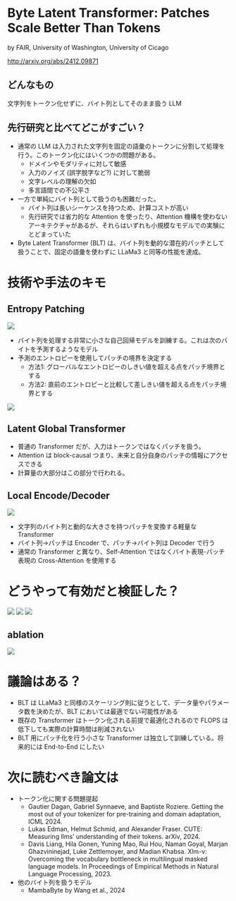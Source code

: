 Byte Latent Transformer: Patches Scale Better Than Tokens
=====

by FAIR, University of Washington, University of Cicago

http://arxiv.org/abs/2412.09871

## どんなもの
文字列をトークン化せずに、バイト列としてそのまま扱う LLM

## 先行研究と比べてどこがすごい？
- 通常の LLM は入力された文字列を固定の語彙のトークンに分割して処理を行う。このトークン化にはいくつかの問題がある。
  - ドメインやモダリティに対して敏感
  - 入力のノイズ (誤字脱字など?) に対して脆弱
  - 文字レベルの理解の欠如
  - 多言語間での不公平さ
- 一方で単純にバイト列として扱うのも困難だった。
  - バイト列は長いシーケンスを持つため、計算コストが高い
  - 先行研究では省力的な Attention を使ったり、Attention 機構を使わないアーキテクチャがあるが、それらはいずれも小規模なモデルでの実験にとどまっていた
- Byte Latent Transformer (BLT) は、バイト列を動的な潜在的パッチとして扱うことで、固定の語彙を使わずに LLaMa3 と同等の性能を達成。

# 技術や手法のキモ

## Entropy Patching

![](./blt/patching.png)

- バイト列を処理する非常に小さな自己回帰モデルを訓練する。これは次のバイトを予測するようなモデル
- 予測のエントロピーを使用してパッチの境界を決定する
  - 方法1: グローバルなエントロピーのしきい値を超える点をパッチ境界とする
  - 方法2: 直前のエントロピーと比較して差しきい値を超える点をパッチ境界とする

![](./blt/arch.png)

## Latent Global Transformer

- 普通の Transformer だが、入力はトークンではなくパッチを扱う。
- Attention は block-causal つまり、未来と自分自身のパッチの情報にアクセスできる
- 計算量の大部分はこの部分で行われる。

## Local Encode/Decoder

![](./blt/encdec.png)

- 文字列のバイト列と動的な大きさを持つパッチを変換する軽量な Transformer
- バイト列→パッチは Encoder で、パッチ→バイト列は Decoder で行う
- 通常の Transformer と異なり、Self-Attention ではなくバイト表現-パッチ表現の Cross-Attention を使用する

# どうやって有効だと検証した？

![](./blt/result1.png)
![](./blt/result2.png)
![](./blt/result_cute.png)

## ablation

![](./blt/ablation1.png)

# 議論はある？

- BLT は LLaMa3 と同様のスケーリング則に従うとして、データ量やパラメータ数を決めたが、BLT においては最適でない可能性がある
- 既存の Transformer はトークン化される前提で最適化されるので FLOPS は低下しても実際の計算時間は削減されない
- BLT 用にパッチ化を行う小さな Transformer は独立して訓練している。将来的には End-to-End にしたい

# 次に読むべき論文は
- トークン化に関する問題提起
  - Gautier Dagan, Gabriel Synnaeve, and Baptiste Roziere. Getting the most out of your tokenizer for pre-training and domain adaptation, ICML 2024.
  - Lukas Edman, Helmut Schmid, and Alexander Fraser. CUTE: Measuring llms’ understanding of their tokens. arXiv, 2024.
  - Davis Liang, Hila Gonen, Yuning Mao, Rui Hou, Naman Goyal, Marjan Ghazvininejad, Luke Zettlemoyer, and Madian Khabsa. Xlm-v: Overcoming the vocabulary bottleneck in multilingual masked language models. In Proceedings of Empirical Methods in Natural Language Processing, 2023.
- 他のバイト列を扱うモデル
  - MambaByte by Wang et al., 2024
